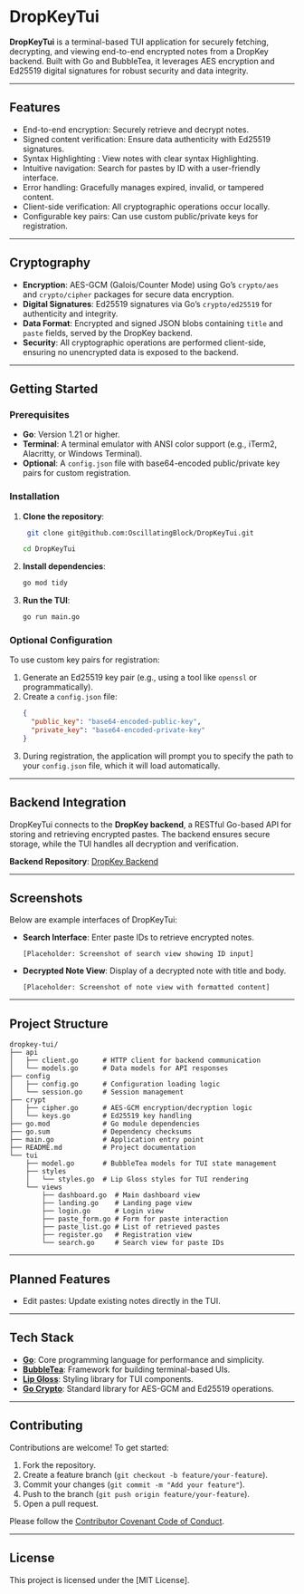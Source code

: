 # DropKeyTui

**DropKeyTui** is a terminal-based TUI application for securely fetching, decrypting, and viewing end-to-end encrypted notes from a DropKey backend. Built with Go and BubbleTea, it leverages AES encryption and Ed25519 digital signatures for robust security and data integrity.

---

## Features

- End-to-end encryption: Securely retrieve and decrypt notes.
- Signed content verification: Ensure data authenticity with Ed25519 signatures.
- Syntax Highlighting : View notes with clear syntax Highlighting.
- Intuitive navigation: Search for pastes by ID with a user-friendly interface.
- Error handling: Gracefully manages expired, invalid, or tampered content.
- Client-side verification: All cryptographic operations occur locally.
- Configurable key pairs: Can use custom public/private keys for registration.

---

## Cryptography

- **Encryption**: AES-GCM (Galois/Counter Mode) using Go’s `crypto/aes` and `crypto/cipher` packages for secure data encryption.
- **Digital Signatures**: Ed25519 signatures via Go’s `crypto/ed25519` for authenticity and integrity.
- **Data Format**: Encrypted and signed JSON blobs containing `title` and `paste` fields, served by the DropKey backend.
- **Security**: All cryptographic operations are performed client-side, ensuring no unencrypted data is exposed to the backend.

---

## Getting Started

### Prerequisites

- **Go**: Version 1.21 or higher.
- **Terminal**: A terminal emulator with ANSI color support (e.g., iTerm2, Alacritty, or Windows Terminal).
- **Optional**: A `config.json` file with base64-encoded public/private key pairs for custom registration.

### Installation

1. **Clone the repository**:
   ```bash
    git clone git@github.com:OscillatingBlock/DropKeyTui.git

   cd DropKeyTui
   ```

2. **Install dependencies**:
   ```bash
   go mod tidy
   ```

3. **Run the TUI**:
   ```bash
   go run main.go
   ```

### Optional Configuration

To use custom key pairs for registration:

1. Generate an Ed25519 key pair (e.g., using a tool like `openssl` or programmatically).
2. Create a `config.json` file:
   ```json
   {
     "public_key": "base64-encoded-public-key",
     "private_key": "base64-encoded-private-key"
   }
   ```
3. During registration, the application will prompt you to specify the path to your `config.json` file, which it will load automatically.

---

## Backend Integration

DropKeyTui connects to the **DropKey backend**, a RESTful Go-based API for storing and retrieving encrypted pastes. The backend ensures secure storage, while the TUI handles all decryption and verification.

**Backend Repository**: [DropKey Backend](https://github.com/OscillatingBlock/DropKey) 

---

## Screenshots

Below are example interfaces of DropKeyTui:

- **Search Interface**: Enter paste IDs to retrieve encrypted notes.
  ```
  [Placeholder: Screenshot of search view showing ID input]
  ```
- **Decrypted Note View**: Display of a decrypted note with title and body.
  ```
  [Placeholder: Screenshot of note view with formatted content]
  ```

---

## Project Structure

```
dropkey-tui/
├── api
│   ├── client.go      # HTTP client for backend communication
│   └── models.go      # Data models for API responses
├── config
│   ├── config.go      # Configuration loading logic
│   └── session.go     # Session management
├── crypt
│   ├── cipher.go      # AES-GCM encryption/decryption logic
│   └── keys.go        # Ed25519 key handling
├── go.mod             # Go module dependencies
├── go.sum             # Dependency checksums
├── main.go            # Application entry point
├── README.md          # Project documentation
└── tui
    ├── model.go       # BubbleTea models for TUI state management
    ├── styles
    │   └── styles.go  # Lip Gloss styles for TUI rendering
    └── views
        ├── dashboard.go  # Main dashboard view
        ├── landing.go    # Landing page view
        ├── login.go      # Login view
        ├── paste_form.go # Form for paste interaction
        ├── paste_list.go # List of retrieved pastes
        ├── register.go   # Registration view
        └── search.go     # Search view for paste IDs
```

---

## Planned Features

- Edit pastes: Update existing notes directly in the TUI.

---

## Tech Stack

- **[Go](https://golang.org/)**: Core programming language for performance and simplicity.
- **[BubbleTea](https://github.com/charmbracelet/bubbletea)**: Framework for building terminal-based UIs.
- **[Lip Gloss](https://github.com/charmbracelet/lipgloss)**: Styling library for TUI components.
- **[Go Crypto](https://pkg.go.dev/crypto)**: Standard library for AES-GCM and Ed25519 operations.

---

## Contributing

Contributions are welcome! To get started:

1. Fork the repository.
2. Create a feature branch (`git checkout -b feature/your-feature`).
3. Commit your changes (`git commit -m "Add your feature"`).
4. Push to the branch (`git push origin feature/your-feature`).
5. Open a pull request.

Please follow the [Contributor Covenant Code of Conduct](https://www.contributor-covenant.org/).

---

## License

This project is licensed under the [MIT License].
